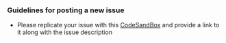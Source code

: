 <!-- Love react-slick? Please consider supporting our collective:
👉  https://opencollective.com/react-slick/donate -->

### Guidelines for posting a new issue

* Please replicate your issue with this [CodeSandBox](https://codesandbox.io/s/ppwkk5l6xx) and provide a link to it along with the issue description

<!-- just trying to contribute these is my first time to here  -->